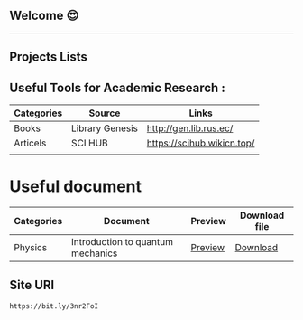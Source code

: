## Welcome 😍
---

## Projects Lists

## Useful Tools for Academic Research :
|Categories  | Source|Links 
|--|--|--
|  Books|Library Genesis|http://gen.lib.rus.ec/  
|Articels| SCI HUB |https://scihub.wikicn.top/
|  |  |
# Useful document
|Categories|Document| Preview| Download file |
|--|--|--|--|
| Physics | Introduction to quantum mechanics |[Preview](https://scholar.harvard.edu/files/david-morin/files/waves_quantum.pdf) |<a href="https://scholar.harvard.edu/files/david-morin/files/waves_quantum.pdf" download>Download</a>|

## Site URl
```
https://bit.ly/3nr2FoI 
```


